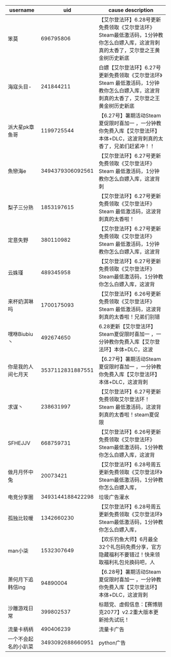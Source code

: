 |username|uid|cause description|
|---|---|---|
|笨莫|696795806|【艾尔登法环】6.28号更新免费领取《艾尔登法环》Steam最低激活码，1分钟教你怎么白嫖入库，这波背刺真的太香了，艾尔登之王黄金树历史新底|
|海寇头目-|241844211|白嫖【艾尔登法环】6.27号更新免费领取《艾尔登法环》Steam 最低激活码，1分钟教你怎么白嫖入库，这波背刺真的太香了，艾尔登之王黄金树历史新底|
|派大星pk章鱼哥|1199725544|【6.27号】暑期活动Steam夏促限时喜加一 ，一分钟教你免费入库【艾尔登法环】本体+DLC，这波背刺真的太香了，兄弟们赶紧冲！！|
|魚戀海e|3494379306092561|【艾尔登法环】6.27号更新免费领取《艾尔登法环》Steam 最低激活码，1分钟教你怎么白嫖入库，这波背刺|
|梨子三分熟|1853197615|【艾尔登法环】6.27号更新免费领取《艾尔登法环》Steam 最低激活码，这波背刺真的太香啦！|
|定意失野|380110982|【艾尔登法环】6.27号更新免费领取《艾尔登法环》Steam 最低激活码，1分钟教你怎么白嫖入库，这波背|
|云姝瑾|489345958|【艾尔登法环】6.27号更新免费领取《艾尔登法环》Steam最低激活码，1分钟教你怎么白嫖入库，这波背|
|来杯奶淇琳吗|1700175093|【艾尔登法环】6.26号更新免费领取《艾尔登法环》Steam 最低激活码，这波背刺真的太香啦！兄弟们别错|
|嘿咻Biubiu丶|492674650|6.28更新【艾尔登法环】Steam夏促限时喜加一 ，一分钟教你免费入库【艾尔登法环】本体+DLC，这波|
|你是我的人间七月天|3537112831887551|【6.27号】暑期活动Steam夏促限时喜加一 ，一分钟教你免费入库【艾尔登法环】本体+DLC，这波背刺|
|求谋丶|238631997|【艾尔登法环】6.27号更新免费领取艾尔登法环！Steam 最低激活码，这波背刺真的太香啦！steam夏促限|
|SFHEJJV|668759731|【艾尔登法环】6.26号更新免费领取《艾尔登法环》Steam最低激活码，1分钟教你怎么白嫖入库，这波背|
|做月月怀中兔|20073421|【艾尔登法环】6.28号周五更新免费领取《艾尔登法环》Steam最低激活码，1分钟教你怎么白嫖入库，|
|电竞分享圈|3493144188422298|垃圾广告灌水|
|孤独比较暖|1342660230|【艾尔登法环】6.28号周五更新免费领取《艾尔登法环》Steam最低激活码，1分钟教你怎么白嫖入库，|
|man小柒|1532307649|【欢乐钓鱼大师】6月最全32个礼包码免费分享，官方隐藏福利不要错过！快来领取福利礼包兑换码吧，人|
|萧何月下追韩信ing|94890004|【6.28号】暑期活动Steam夏促限时喜加一 ，一分钟教你免费入库【艾尔登法环】本体+DLC，这波背刺|
|沙雕游戏日常|399802537|标题党、虚假信息：【赛博朋克2077】v2.2重大版本更新抢先试玩！|
|流量卡柄柄|490406239|流量卡广告|
|一个不会起名的小趴菜|3493092688660951|python广告|
